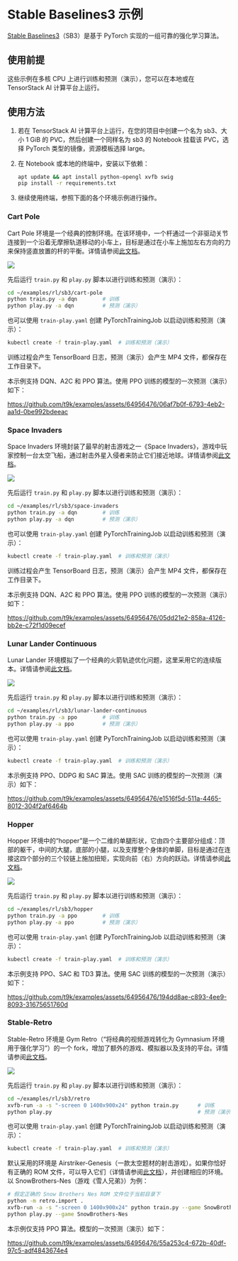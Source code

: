 # Stable Baselines3 示例

[Stable Baselines3](https://github.com/DLR-RM/stable-baselines3)（SB3）是基于 PyTorch 实现的一组可靠的强化学习算法。

## 使用前提

这些示例在多核 CPU 上进行训练和预测（演示），您可以在本地或在 TensorStack AI 计算平台上运行。

## 使用方法

1. 若在 TensorStack AI 计算平台上运行，在您的项目中创建一个名为 sb3、大小 1 GiB 的 PVC，然后创建一个同样名为 sb3 的 Notebook 挂载该 PVC，选择 PyTorch 类型的镜像，资源模板选择 large。

1. 在 Notebook 或本地的终端中，安装以下依赖：

    ```bash
    apt update && apt install python-opengl xvfb swig
    pip install -r requirements.txt
    ```

1. 继续使用终端，参照下面的各个环境示例进行操作。

### Cart Pole

Cart Pole 环境是一个经典的控制环境。在该环境中，一个杆通过一个非驱动关节连接到一个沿着无摩擦轨道移动的小车上，目标是通过在小车上施加左右方向的力来保持竖直放置的杆的平衡。详情请参阅[此文档](https://gymnasium.farama.org/environments/classic_control/cart_pole/)。

![](https://gymnasium.farama.org/_images/cart_pole.gif)

先后运行 `train.py` 和 `play.py` 脚本以进行训练和预测（演示）：

```bash
cd ~/examples/rl/sb3/cart-pole
python train.py -a dqn        # 训练
python play.py -a dqn         # 预测（演示）
```

也可以使用 `train-play.yaml` 创建 PyTorchTrainingJob 以启动训练和预测（演示）：

```bash
kubectl create -f train-play.yaml  # 训练和预测（演示）
```

训练过程会产生 TensorBoard 日志，预测（演示）会产生 MP4 文件，都保存在工作目录下。

本示例支持 DQN、A2C 和 PPO 算法。使用 PPO 训练的模型的一次预测（演示）如下：

https://github.com/t9k/examples/assets/64956476/06af7b0f-6793-4eb2-aa1d-0be992bdeeac

### Space Invaders

Space Invaders 环境封装了最早的射击游戏之一《Space Invaders》，游戏中玩家控制一台太空飞船，通过射击外星入侵者来防止它们接近地球。详情请参阅[此文档](https://gymnasium.farama.org/environments/atari/space_invaders/)。

![](https://gymnasium.farama.org/_images/space_invaders.gif)

先后运行 `train.py` 和 `play.py` 脚本以进行训练和预测（演示）：

```bash
cd ~/examples/rl/sb3/space-invaders
python train.py -a dqn        # 训练
python play.py -a dqn         # 预测（演示）
```

也可以使用 `train-play.yaml` 创建 PyTorchTrainingJob 以启动训练和预测（演示）：

```bash
kubectl create -f train-play.yaml  # 训练和预测（演示）
```

训练过程会产生 TensorBoard 日志，预测（演示）会产生 MP4 文件，都保存在工作目录下。

本示例支持 DQN、A2C 和 PPO 算法。使用 PPO 训练的模型的一次预测（演示）如下：

https://github.com/t9k/examples/assets/64956476/05dd21e2-858a-4126-bb2e-c72f1d09ecef

### Lunar Lander Continuous

Lunar Lander 环境模拟了一个经典的火箭轨迹优化问题，这里采用它的连续版本。详情请参阅[此文档](https://gymnasium.farama.org/environments/box2d/lunar_lander/)。

![](https://gymnasium.farama.org/_images/lunar_lander.gif)

先后运行 `train.py` 和 `play.py` 脚本以进行训练和预测（演示）：

```bash
cd ~/examples/rl/sb3/lunar-lander-continuous
python train.py -a ppo        # 训练
python play.py -a ppo         # 预测（演示）
```

也可以使用 `train-play.yaml` 创建 PyTorchTrainingJob 以启动训练和预测（演示）：

```bash
kubectl create -f train-play.yaml  # 训练和预测（演示）
```

本示例支持 PPO、DDPG 和 SAC 算法。使用 SAC 训练的模型的一次预测（演示）如下：

https://github.com/t9k/examples/assets/64956476/e1516f5d-511a-4465-8012-304f2af6464b

### Hopper

Hopper 环境中的“hopper”是一个二维的单腿形状，它由四个主要部分组成：顶部的躯干，中间的大腿，底部的小腿，以及支撑整个身体的单脚，目标是通过在连接这四个部分的三个铰链上施加扭矩，实现向前（右）方向的跃动。详情请参阅[此文档](https://gymnasium.farama.org/environments/mujoco/hopper/)。

![](https://gymnasium.farama.org/_images/hopper.gif)

先后运行 `train.py` 和 `play.py` 脚本以进行训练和预测（演示）：

```bash
cd ~/examples/rl/sb3/hopper
python train.py -a ppo        # 训练
python play.py -a ppo         # 预测（演示）
```

也可以使用 `train-play.yaml` 创建 PyTorchTrainingJob 以启动训练和预测（演示）：

```bash
kubectl create -f train-play.yaml  # 训练和预测（演示）
```

本示例支持 PPO、SAC 和 TD3 算法。使用 SAC 训练的模型的一次预测（演示）如下：

https://github.com/t9k/examples/assets/64956476/194dd8ae-c893-4ee9-8093-31675651760d

### Stable-Retro

Stable-Retro 环境是 Gym Retro（“将经典的视频游戏转化为 Gymnasium 环境用于强化学习”）的一个 fork，增加了额外的游戏、模拟器以及支持的平台。详情请参阅[此文档](https://stable-retro.farama.org/)。

![](https://stable-retro.farama.org/_images/retro_games.png)

先后运行 `train.py` 和 `play.py` 脚本以进行训练和预测（演示）：

```bash
cd ~/examples/rl/sb3/retro
xvfb-run -a -s "-screen 0 1400x900x24" python train.py      # 训练
python play.py                                              # 预测（演示）
```

也可以使用 `train-play.yaml` 创建 PyTorchTrainingJob 以启动训练和预测（演示）：

```bash
kubectl create -f train-play.yaml  # 训练和预测（演示）
```

默认采用的环境是 Airstriker-Genesis（一款太空题材的射击游戏）。如果你恰好有正确的 ROM 文件，可以导入它们（详情请参阅[此文档](https://stable-retro.farama.org/getting_started/#importing-roms)），并创建相应的环境。以 SnowBrothers-Nes（游戏《雪人兄弟》）为例：

```bash
# 假定正确的 Snow Brothers Nes ROM 文件位于当前目录下
python -m retro.import .                                                   # 导入 ROM
xvfb-run -a -s "-screen 0 1400x900x24" python train.py --game SnowBrothers-Nes  # 训练
python play.py --game SnowBrothers-Nes                                     # 预测（演示）
```

本示例仅支持 PPO 算法。模型的一次预测（演示）如下：

https://github.com/t9k/examples/assets/64956476/55a253c4-672b-40df-97c5-adf4843674e4
